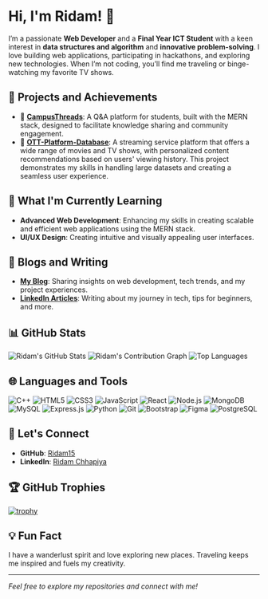 # Hi, I'm Ridam! 👋

I’m a passionate **Web Developer** and a **Final Year ICT Student** with a keen interest in **data structures and algorithm** and **innovative problem-solving**. I love building web applications, participating in hackathons, and exploring new technologies. When I’m not coding, you’ll find me traveling or binge-watching my favorite TV shows.

## 🔭 Projects and Achievements

- 🌟 **[CampusThreads](https://github.com/Ridam15/CampusThreads)**: A Q&A platform for students, built with the MERN stack, designed to facilitate knowledge sharing and community engagement.
- 🎥 **[OTT-Platform-Database](https://github.com/Ridam15/OTT-Platform-Database-)**: A streaming service platform that offers a wide range of movies and TV shows, with personalized content recommendations based on users' viewing history. This project demonstrates my skills in handling large datasets and creating a seamless user experience.

## 🌱 What I'm Currently Learning

- **Advanced Web Development**: Enhancing my skills in creating scalable and efficient web applications using the MERN stack.
- **UI/UX Design**: Creating intuitive and visually appealing user interfaces.

## 📝 Blogs and Writing
- **[My Blog](#)**: Sharing insights on web development, tech trends, and my project experiences.
- **[LinkedIn Articles](#)**: Writing about my journey in tech, tips for beginners, and more.

## 📊 GitHub Stats

![Ridam's GitHub Stats](https://github-readme-stats.vercel.app/api?username=Ridam15&show_icons=true&theme=radical)
![Ridam's Contribution Graph](https://github-readme-streak-stats.herokuapp.com/?user=Ridam15&theme=radical)
![Top Languages](https://github-readme-stats.vercel.app/api/top-langs/?username=Ridam15&layout=compact&theme=radical)

## 🌐 Languages and Tools

![C++](https://img.shields.io/badge/C%2B%2B-00599C?style=for-the-badge&logo=c%2B%2B&logoColor=white)
![HTML5](https://img.shields.io/badge/HTML5-E34F26?style=for-the-badge&logo=html5&logoColor=white)
![CSS3](https://img.shields.io/badge/CSS3-1572B6?style=for-the-badge&logo=css3&logoColor=white)
![JavaScript](https://img.shields.io/badge/JavaScript-323330?style=for-the-badge&logo=javascript&logoColor=F7DF1E)
![React](https://img.shields.io/badge/React-20232A?style=for-the-badge&logo=react&logoColor=61DAFB)
![Node.js](https://img.shields.io/badge/Node.js-43853D?style=for-the-badge&logo=node.js&logoColor=white)
![MongoDB](https://img.shields.io/badge/MongoDB-4EA94B?style=for-the-badge&logo=mongodb&logoColor=white)
![MySQL](https://img.shields.io/badge/MySQL-00000F?style=for-the-badge&logo=mysql&logoColor=white)
![Express.js](https://img.shields.io/badge/Express.js-404D59?style=for-the-badge)
![Python](https://img.shields.io/badge/Python-3776AB?style=for-the-badge&logo=python&logoColor=white)
![Git](https://img.shields.io/badge/Git-F05032?style=for-the-badge&logo=git&logoColor=white)
![Bootstrap](https://img.shields.io/badge/Bootstrap-563D7C?style=for-the-badge&logo=bootstrap&logoColor=white)
![Figma](https://img.shields.io/badge/Figma-F24E1E?style=for-the-badge&logo=figma&logoColor=white)
![PostgreSQL](https://img.shields.io/badge/PostgreSQL-336791?style=for-the-badge&logo=postgresql&logoColor=white)


## 🚀 Let's Connect

- **GitHub**: [Ridam15](https://github.com/Ridam15)
- **LinkedIn**: [Ridam Chhapiya](https://www.linkedin.com/in/ridam-chhapiya-026b08249/)

## 🏆 GitHub Trophies

[![trophy](https://github-profile-trophy.vercel.app/?username=Ridam15&theme=radical)](https://github.com/ryo-ma/github-profile-trophy)


## 💡 Fun Fact

I have a wanderlust spirit and love exploring new places. Traveling keeps me inspired and fuels my creativity.

---

*Feel free to explore my repositories and connect with me!*
